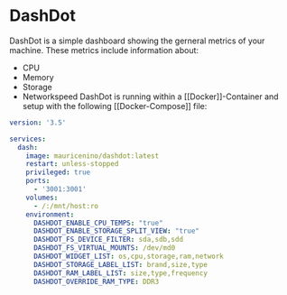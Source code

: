 # DashDot

DashDot is a simple dashboard showing the gerneral metrics of your machine.
These metrics include information about:
- CPU
- Memory
- Storage
- Networkspeed 
DashDot is running within a [[Docker]]-Container and setup with the following [[Docker-Compose]] file:
```yml
version: '3.5'

services:
  dash:
    image: mauricenino/dashdot:latest
    restart: unless-stopped
    privileged: true
    ports:
      - '3001:3001'
    volumes:
      - /:/mnt/host:ro
    environment:
      DASHDOT_ENABLE_CPU_TEMPS: "true"
      DASHDOT_ENABLE_STORAGE_SPLIT_VIEW: "true"
      DASHDOT_FS_DEVICE_FILTER: sda,sdb,sdd
      DASHDOT_FS_VIRTUAL_MOUNTS: /dev/md0
      DASHDOT_WIDGET_LIST: os,cpu,storage,ram,network
      DASHDOT_STORAGE_LABEL_LIST: brand,size,type
      DASHDOT_RAM_LABEL_LIST: size,type,frequency
      DASHDOT_OVERRIDE_RAM_TYPE: DDR3
```
